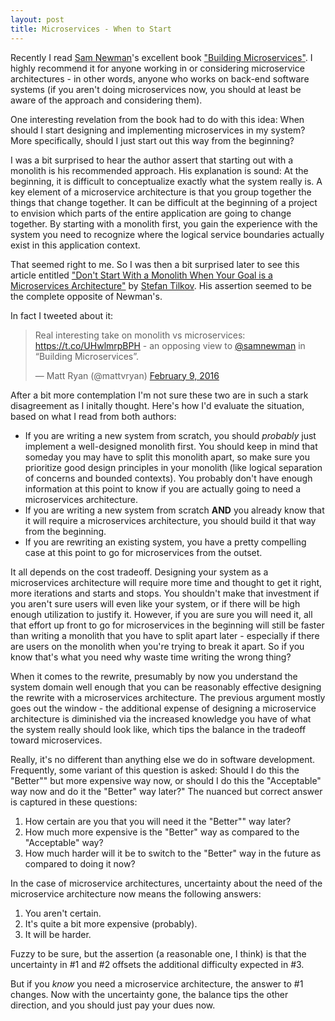 ```yaml
---
layout: post
title: Microservices - When to Start
---
```

Recently I read [Sam Newman](https://twitter.com/samnewman)'s excellent book ["Building Microservices"](http://www.amazon.com/Building-Microservices-Sam-Newman/dp/1491950358/ref=sr_1_1).  I highly recommend it for anyone working in or considering microservice architectures - in other words, anyone who works on back-end software systems (if you aren't doing microservices now, you should at least be aware of the approach and considering them).

One interesting revelation from the book had to do with this idea:  When should I start designing and implementing microservices in my system?  More specifically, should I just start out this way from the beginning?

I was a bit surprised to hear the author assert that starting out with a monolith is his recommended approach.  His explanation is sound:  At the beginning, it is difficult to conceptualize exactly what the system really is.  A key element of a microservice architecture is that you group together the things that change together.  It can be difficult at the beginning of a project to envision which parts of the entire application are going to change together.  By starting with a monolith first, you gain the experience with the system you need to recognize where the logical service boundaries actually exist in this application context.

That seemed right to me.  So I was then a bit surprised later to see this article entitled ["Don't Start With a Monolith When Your Goal is a Microservices Architecture"](http://martinfowler.com/articles/dont-start-monolith.html) by [Stefan Tilkov](https://twitter.com/stilkov).  His assertion seemed to be the complete opposite of Newman's.

In fact I tweeted about it:

<blockquote class="twitter-tweet" data-lang="en"><p lang="en" dir="ltr">Real interesting take on monolith vs microservices: <a href="https://t.co/UHwlmrpBPH">https://t.co/UHwlmrpBPH</a> - an opposing view to <a href="https://twitter.com/samnewman">@samnewman</a> in “Building Microservices”.</p>&mdash; Matt Ryan (@mattvryan) <a href="https://twitter.com/mattvryan/status/697173953421320192">February 9, 2016</a></blockquote>
<script async src="//platform.twitter.com/widgets.js" charset="utf-8"></script>

After a bit more contemplation I'm not sure these two are in such a stark disagreement as I initally thought.  Here's how I'd evaluate the situation, based on what I read from both authors:

* If you are writing a new system from scratch, you should *probably* just implement a well-designed monolith first.  You should keep in mind that someday you may have to split this monolith apart, so make sure you prioritize good design principles in your monolith (like logical separation of concerns and bounded contexts).  You probably don't have enough information at this point to know if you are actually going to need a microservices architecture.
* If you are writing a new system from scratch **AND** you already know that it will require a microservices architecture, you should build it that way from the beginning.
* If you are rewriting an existing system, you have a pretty compelling case at this point to go for microservices from the outset.

It all depends on the cost tradeoff.  Designing your system as a microservices architecture will require more time and thought to get it right, more iterations and starts and stops.  You shouldn't make that investment if you aren't sure users will even like your system, or if there will be high enough utilization to justify it.  However, if you are sure you will need it, all that effort up front to go for microservices in the beginning will still be faster than writing a monolith that you have to split apart later - especially if there are users on the monolith when you're trying to break it apart.  So if you know that's what you need why waste time writing the wrong thing?

When it comes to the rewrite, presumably by now you understand the system domain well enough that you can be reasonably effective designing the rewrite with a microservices architecture.  The previous argument mostly goes out the window - the additional expense of designing a microservice architecture is diminished via the increased knowledge you have of what the system really should look like, which tips the balance in the tradeoff toward microservices.

Really, it's no different than anything else we do in software development.  Frequently, some variant of this question is asked:  Should I do this the "Better"" but more expensive way now, or should I do this the "Acceptable" way now and do it the "Better" way later?"  The nuanced but correct answer is captured in these questions:

1. How certain are you that you will need it the "Better"" way later?
2. How much more expensive is the "Better" way as compared to the "Acceptable" way?
3. How much harder will it be to switch to the "Better" way in the future as compared to doing it now?

In the case of microservice architectures, uncertainty about the need of the microservice architecture now means the following answers:

1. You aren't certain.
2. It's quite a bit more expensive (probably).
3. It will be harder.

Fuzzy to be sure, but the assertion (a reasonable one, I think) is that the uncertainty in #1 and #2 offsets the additional difficulty expected in #3.

But if you *know* you need a microservice architecture, the answer to #1 changes.  Now with the uncertainty gone, the balance tips the other direction, and you should just pay your dues now.
